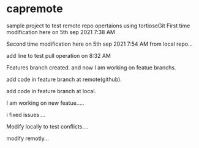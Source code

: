 # capremote
sample project to test remote repo opertaions using tortioseGit
First time modification here on 5th sep 2021 7:38 AM

Second time modification here on 5th sep 2021 7:54 AM from local repo...


add line to test pull operation on 8:32 AM


Features branch created. and now I am working on featue branchs.

add code in feature branch at remote(github).

add code in feature branch at local.


I am working on new featue.....  

i fixed issues....

Modify locally to test conflicts.... 

modify remotly...


